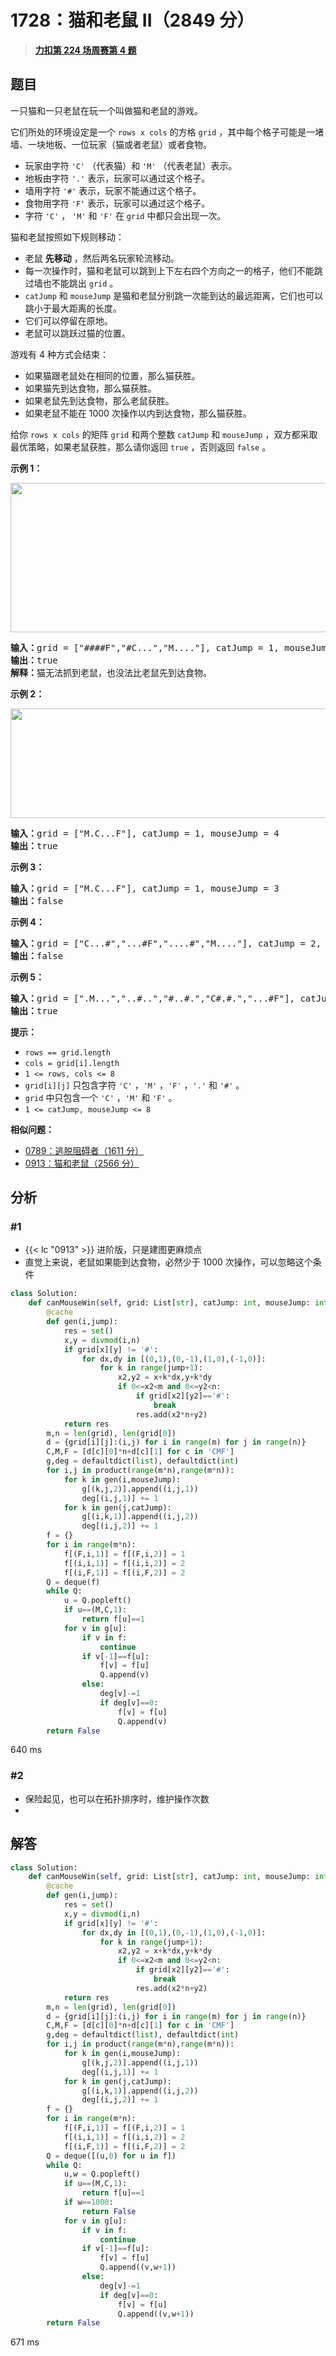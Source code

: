 # 1728：猫和老鼠 II（2849 分）


> <u>**[力扣第 224 场周赛第 4 题](https://leetcode.cn/problems/cat-and-mouse-ii/)**</u>

## 题目

<p>一只猫和一只老鼠在玩一个叫做猫和老鼠的游戏。</p>

<p>它们所处的环境设定是一个 <code>rows x cols</code> 的方格 <code>grid</code> ，其中每个格子可能是一堵墙、一块地板、一位玩家（猫或者老鼠）或者食物。</p>

<ul>
<li>玩家由字符 <code>'C'</code> （代表猫）和 <code>'M'</code> （代表老鼠）表示。</li>
<li>地板由字符 <code>'.'</code> 表示，玩家可以通过这个格子。</li>
<li>墙用字符 <code>'#'</code> 表示，玩家不能通过这个格子。</li>
<li>食物用字符 <code>'F'</code> 表示，玩家可以通过这个格子。</li>
<li>字符 <code>'C'</code> ， <code>'M'</code> 和 <code>'F'</code> 在 <code>grid</code> 中都只会出现一次。</li>
</ul>

<p>猫和老鼠按照如下规则移动：</p>

<ul>
<li>老鼠 <strong>先移动</strong> ，然后两名玩家轮流移动。</li>
<li>每一次操作时，猫和老鼠可以跳到上下左右四个方向之一的格子，他们不能跳过墙也不能跳出 <code>grid</code> 。</li>
<li><code>catJump</code> 和 <code>mouseJump</code> 是猫和老鼠分别跳一次能到达的最远距离，它们也可以跳小于最大距离的长度。</li>
<li>它们可以停留在原地。</li>
<li>老鼠可以跳跃过猫的位置。</li>
</ul>

<p>游戏有 4 种方式会结束：</p>

<ul>
<li>如果猫跟老鼠处在相同的位置，那么猫获胜。</li>
<li>如果猫先到达食物，那么猫获胜。</li>
<li>如果老鼠先到达食物，那么老鼠获胜。</li>
<li>如果老鼠不能在 1000 次操作以内到达食物，那么猫获胜。</li>
</ul>

<p>给你 <code>rows x cols</code> 的矩阵 <code>grid</code> 和两个整数 <code>catJump</code> 和 <code>mouseJump</code> ，双方都采取最优策略，如果老鼠获胜，那么请你返回 <code>true</code> ，否则返回 <code>false</code> 。</p>



<p><strong>示例 1：</strong></p>

<p><strong><img alt="" src="https://assets.leetcode-cn.com/aliyun-lc-upload/uploads/2021/01/17/sample_111_1955.png" style="width: 580px; height: 239px;" /></strong></p>

<pre>
<b>输入：</b>grid = ["####F","#C...","M...."], catJump = 1, mouseJump = 2
<b>输出：</b>true
<b>解释：</b>猫无法抓到老鼠，也没法比老鼠先到达食物。
</pre>

<p><strong>示例 2：</strong></p>

<p><img alt="" src="https://assets.leetcode-cn.com/aliyun-lc-upload/uploads/2021/01/17/sample_2_1955.png" style="width: 580px; height: 175px;" /></p>

<pre>
<b>输入：</b>grid = ["M.C...F"], catJump = 1, mouseJump = 4
<b>输出：</b>true
</pre>

<p><strong>示例 3：</strong></p>

<pre>
<b>输入：</b>grid = ["M.C...F"], catJump = 1, mouseJump = 3
<b>输出：</b>false
</pre>

<p><strong>示例 4：</strong></p>

<pre>
<b>输入：</b>grid = ["C...#","...#F","....#","M...."], catJump = 2, mouseJump = 5
<b>输出：</b>false
</pre>

<p><strong>示例 5：</strong></p>

<pre>
<b>输入：</b>grid = [".M...","..#..","#..#.","C#.#.","...#F"], catJump = 3, mouseJump = 1
<b>输出：</b>true
</pre>



<p><strong>提示：</strong></p>

<ul>
<li><code>rows == grid.length</code></li>
<li><code>cols = grid[i].length</code></li>
<li><code>1 <= rows, cols <= 8</code></li>
<li><code>grid[i][j]</code> 只包含字符 <code>'C'</code> ，<code>'M'</code> ，<code>'F'</code> ，<code>'.'</code> 和 <code>'#'</code> 。</li>
<li><code>grid</code> 中只包含一个 <code>'C'</code> ，<code>'M'</code> 和 <code>'F'</code> 。</li>
<li><code>1 <= catJump, mouseJump <= 8</code></li>
</ul>


**相似问题：**
- [0789：逃脱阻碍者（1611 分）](/leetcode/0789)
- [0913：猫和老鼠（2566 分）](/leetcode/0913)


## 分析

### #1

- {{< lc "0913" >}} 进阶版，只是建图更麻烦点
- 直觉上来说，老鼠如果能到达食物，必然少于 1000 次操作，可以忽略这个条件

```python
class Solution:
    def canMouseWin(self, grid: List[str], catJump: int, mouseJump: int) -> bool:
        @cache
        def gen(i,jump):
            res = set()
            x,y = divmod(i,n)
            if grid[x][y] != '#':
                for dx,dy in [(0,1),(0,-1),(1,0),(-1,0)]:
                    for k in range(jump+1):
                        x2,y2 = x+k*dx,y+k*dy
                        if 0<=x2<m and 0<=y2<n:
                            if grid[x2][y2]=='#':
                                break
                            res.add(x2*n+y2)
            return res
        m,n = len(grid), len(grid[0])
        d = {grid[i][j]:(i,j) for i in range(m) for j in range(n)}
        C,M,F = [d[c][0]*n+d[c][1] for c in 'CMF']
        g,deg = defaultdict(list), defaultdict(int)
        for i,j in product(range(m*n),range(m*n)):
            for k in gen(i,mouseJump):
                g[(k,j,2)].append((i,j,1))
                deg[(i,j,1)] += 1
            for k in gen(j,catJump):
                g[(i,k,1)].append((i,j,2))
                deg[(i,j,2)] += 1
        f = {}
        for i in range(m*n):
            f[(F,i,1)] = f[(F,i,2)] = 1
            f[(i,i,1)] = f[(i,i,2)] = 2
            f[(i,F,1)] = f[(i,F,2)] = 2
        Q = deque(f)                  
        while Q:
            u = Q.popleft()
            if u==(M,C,1):                
                return f[u]==1
            for v in g[u]:
                if v in f:
                    continue
                if v[-1]==f[u]:
                    f[v] = f[u]
                    Q.append(v)
                else:
                    deg[v]-=1
                    if deg[v]==0:
                        f[v] = f[u]
                        Q.append(v)
        return False
```
640 ms

### #2

- 保险起见，也可以在拓扑排序时，维护操作次数
- 
## 解答


```python
class Solution:
    def canMouseWin(self, grid: List[str], catJump: int, mouseJump: int) -> bool:
        @cache
        def gen(i,jump):
            res = set()
            x,y = divmod(i,n)
            if grid[x][y] != '#':
                for dx,dy in [(0,1),(0,-1),(1,0),(-1,0)]:
                    for k in range(jump+1):
                        x2,y2 = x+k*dx,y+k*dy
                        if 0<=x2<m and 0<=y2<n:
                            if grid[x2][y2]=='#':
                                break
                            res.add(x2*n+y2)
            return res
        m,n = len(grid), len(grid[0])
        d = {grid[i][j]:(i,j) for i in range(m) for j in range(n)}
        C,M,F = [d[c][0]*n+d[c][1] for c in 'CMF']
        g,deg = defaultdict(list), defaultdict(int)
        for i,j in product(range(m*n),range(m*n)):
            for k in gen(i,mouseJump):
                g[(k,j,2)].append((i,j,1))
                deg[(i,j,1)] += 1
            for k in gen(j,catJump):
                g[(i,k,1)].append((i,j,2))
                deg[(i,j,2)] += 1
        f = {}
        for i in range(m*n):
            f[(F,i,1)] = f[(F,i,2)] = 1
            f[(i,i,1)] = f[(i,i,2)] = 2
            f[(i,F,1)] = f[(i,F,2)] = 2
        Q = deque([(u,0) for u in f])                  
        while Q:
            u,w = Q.popleft()
            if u==(M,C,1):                
                return f[u]==1
            if w==1000:
                return False
            for v in g[u]:
                if v in f:
                    continue
                if v[-1]==f[u]:
                    f[v] = f[u]
                    Q.append((v,w+1))
                else:
                    deg[v]-=1
                    if deg[v]==0:
                        f[v] = f[u]
                        Q.append((v,w+1))
        return False
```
671 ms
